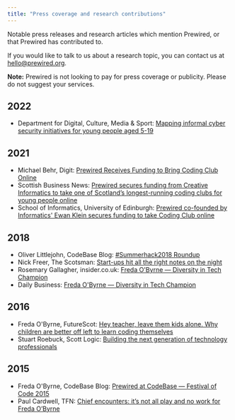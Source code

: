 ```yaml
---
title: "Press coverage and research contributions"
---
```

Notable press releases and research articles which mention Prewired, or that Prewired has contributed to.

If you would like to talk to us about a research topic, you can contact us at hello@prewired.org. 

**Note:** Prewired is not looking to pay for press coverage or publicity. Please do not suggest your services.

## 2022

* Department for Digital, Culture, Media & Sport: [Mapping informal cyber security initiatives for young people aged 5-19](https://www.gov.uk/government/publications/mapping-informal-cyber-security-initiatives-for-young-people-aged-5-19)

## 2021

* Michael Behr, Digit: <a href="https://digit.fyi/prewired-receives-funding-to-bring-coding-club-online/">Prewired Receives Funding to Bring Coding Club Online</a>
* Scottish Business News: <a href="https://scottishbusinessnews.net/prewired-secures-funding-from-creative-informatics-to-take-one-of-scotlands-longest-running-coding-clubs-for-young-people-online/">Prewired secures funding from Creative Informatics to take one of Scotland’s longest-running coding clubs for young people online</a>
* School of Informatics, University of Edinburgh: <a href="https://www.ed.ac.uk/informatics/news-events/stories/2021/prewired-secures-funding-coding-club-online">Prewired co-founded by Informatics' Ewan Klein secures funding to take Coding Club online</a>

## 2018

* Oliver Littlejohn, CodeBase Blog: <a href="https://www.thisiscodebase.com/blog/2018/8/1/summerhack2018-roundup">#Summerhack2018 Roundup</a>
* Nick Freer, The Scotsman: <a href="https://www.scotsman.com/business/nick-freer-comment-start-ups-hit-all-right-notes-night-193754">Start-ups hit all the right notes on the night</a>
* Rosemary Gallagher, insider.co.uk: <a href="https://www.insider.co.uk/news/scottish-tech-startup-awards-finalists-13540999">Freda O'Byrne — Diversity in Tech Champion</a>
* Daily Business: <a href="https://dailybusinessgroup.co.uk/2018/11/scottish-tech-startups-in-battle-for-honours/">Freda O'Byrne — Diversity in Tech Champion</a>

## 2016

* Freda O'Byrne, FutureScot: <a href="https://futurescot.com/hey-teacher-leave-kids-alone-children-better-off-left-learn-coding/">Hey teacher, leave them kids alone. Why children are better off left to learn coding themselves</a>
* Stuart Roebuck, Scott Logic: <a href="https://blog.scottlogic.com/2016/08/22/building-the-next-generation-of-technology-professionals.html">Building the next generation of technology professionals</a>

## 2015 
* Freda O'Byrne, CodeBase Blog: <a href="https://www.thisiscodebase.com/blog/2015/7/28/prewired-at-codebase-festival-of-code-2015">Prewired at CodeBase — Festival of Code 2015</a>
* Paul Cardwell, TFN: <a href="https://tfn.scot/features/chief-encounters-its-not-all-play-and-now-work-for-freda-obyrne">Chief encounters: it’s not all play and no work for Freda O’Byrne</a>